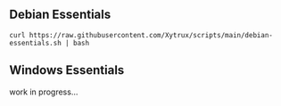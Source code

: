 ## Debian Essentials
```
curl https://raw.githubusercontent.com/Xytrux/scripts/main/debian-essentials.sh | bash
```


## Windows Essentials
work in progress...
